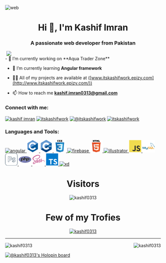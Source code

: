 ![web](https://user-images.githubusercontent.com/65242138/199236293-fbba79d1-2a19-4dc1-848a-5f90b44e1d46.jpeg)


<h1 align="center">Hi 👋, I'm Kashif Imran</h1>
<h3 align="center">A passionate web developer from Pakistan</h3>
<img align="right" width="500" src="https://user-images.githubusercontent.com/65242138/199231917-e9595d7a-6159-456b-a1a4-27bd4eccda89.gif">
- 🔭 I’m currently working on **Aqua Trader Zone**

- 🌱 I’m currently learning **Angular framework**

- 👨‍💻 All of my projects are available at ([www.itskashifwork.epizy.com](http://www.itskashifwork.epizy.com/))

- 📫 How to reach me **kashif.imran0313@gmail.com**

<h3 align="left">Connect with me:</h3>
<p align="left">
<a href="https://linkedin.com/in/kashif imran" target="blank"><img align="center" src="https://raw.githubusercontent.com/rahuldkjain/github-profile-readme-generator/master/src/images/icons/Social/linked-in-alt.svg" alt="kashif imran" height="30" width="40" /></a>
<a href="https://fb.com/itskashifwork" target="blank"><img align="center" src="https://raw.githubusercontent.com/rahuldkjain/github-profile-readme-generator/master/src/images/icons/Social/facebook.svg" alt="itskashifwork" height="30" width="40" /></a>
<a href="https://instagram.com/@itskashifwork" target="blank"><img align="center" src="https://raw.githubusercontent.com/rahuldkjain/github-profile-readme-generator/master/src/images/icons/Social/instagram.svg" alt="@itskashifwork" height="30" width="40" /></a>
<a href="https://www.youtube.com/c/itskashifwork" target="blank"><img align="center" src="https://raw.githubusercontent.com/rahuldkjain/github-profile-readme-generator/master/src/images/icons/Social/youtube.svg" alt="itskashifwork" height="30" width="40" /></a>
</p>

<h3 align="left">Languages and Tools:</h3>
<p align="left"> <a href="https://angular.io" target="_blank" rel="noreferrer"> <img src="https://angular.io/assets/images/logos/angular/angular.svg" alt="angular" width="40" height="40"/> </a> <a href="https://www.cprogramming.com/" target="_blank" rel="noreferrer"> <img src="https://raw.githubusercontent.com/devicons/devicon/master/icons/c/c-original.svg" alt="c" width="40" height="40"/> </a> <a href="https://www.w3schools.com/cpp/" target="_blank" rel="noreferrer"> <img src="https://raw.githubusercontent.com/devicons/devicon/master/icons/cplusplus/cplusplus-original.svg" alt="cplusplus" width="40" height="40"/> </a> <a href="https://www.w3schools.com/css/" target="_blank" rel="noreferrer"> <img src="https://raw.githubusercontent.com/devicons/devicon/master/icons/css3/css3-original-wordmark.svg" alt="css3" width="40" height="40"/> </a> <a href="https://firebase.google.com/" target="_blank" rel="noreferrer"> <img src="https://www.vectorlogo.zone/logos/firebase/firebase-icon.svg" alt="firebase" width="40" height="40"/> </a> <a href="https://www.w3.org/html/" target="_blank" rel="noreferrer"> <img src="https://raw.githubusercontent.com/devicons/devicon/master/icons/html5/html5-original-wordmark.svg" alt="html5" width="40" height="40"/> </a> <a href="https://www.adobe.com/in/products/illustrator.html" target="_blank" rel="noreferrer"> <img src="https://www.vectorlogo.zone/logos/adobe_illustrator/adobe_illustrator-icon.svg" alt="illustrator" width="40" height="40"/> </a> <a href="https://developer.mozilla.org/en-US/docs/Web/JavaScript" target="_blank" rel="noreferrer"> <img src="https://raw.githubusercontent.com/devicons/devicon/master/icons/javascript/javascript-original.svg" alt="javascript" width="40" height="40"/> </a> <a href="https://www.mysql.com/" target="_blank" rel="noreferrer"> <img src="https://raw.githubusercontent.com/devicons/devicon/master/icons/mysql/mysql-original-wordmark.svg" alt="mysql" width="40" height="40"/> </a> <a href="https://www.photoshop.com/en" target="_blank" rel="noreferrer"> <img src="https://raw.githubusercontent.com/devicons/devicon/master/icons/photoshop/photoshop-line.svg" alt="photoshop" width="40" height="40"/> </a> <a href="https://www.php.net" target="_blank" rel="noreferrer"> <img src="https://raw.githubusercontent.com/devicons/devicon/master/icons/php/php-original.svg" alt="php" width="40" height="40"/> </a> <a href="https://sass-lang.com" target="_blank" rel="noreferrer"> <img src="https://raw.githubusercontent.com/devicons/devicon/master/icons/sass/sass-original.svg" alt="sass" width="40" height="40"/> </a> <a href="https://www.typescriptlang.org/" target="_blank" rel="noreferrer"> <img src="https://raw.githubusercontent.com/devicons/devicon/master/icons/typescript/typescript-original.svg" alt="typescript" width="40" height="40"/> </a> <a href="https://www.adobe.com/products/xd.html" target="_blank" rel="noreferrer"> <img src="https://cdn.worldvectorlogo.com/logos/adobe-xd.svg" alt="xd" width="40" height="40"/> </a> </p>
<h1 align="center">Visitors</h1>
<p align="center"> <img src="https://komarev.com/ghpvc/?username=kashif0313&label=Profile%20views&color=000000&style=flat" alt="kashif0313" /> </p>
<h1 align="center">Few of my Trofies</h1>
<p align="center"> <a href="https://github.com/ryo-ma/github-profile-trophy"><img src="https://github-profile-trophy.vercel.app/?username=kashif0313" alt="kashif0313" /></a> </p><hr>
<p><img align="left" src="https://github-readme-stats.vercel.app/api/top-langs?username=kashif0313&show_icons=true&theme=dark&locale=en&layout=compact" alt="kashif0313" /></p>
<p>&nbsp;<img align="right" src="https://github-readme-stats.vercel.app/api?username=kashif0313&show_icons=true&theme=dark&locale=en" alt="kashif0313" /></p>


[![@kashif0313's Holopin board](https://holopin.me/kashif0313)](https://holopin.io/@kashif0313)
<!---
kashif0313/kashif0313 is a ✨ special ✨ repository because its `README.md` (this file) appears on your GitHub profile.
You can click the Preview link to take a look at your changes.
--->
